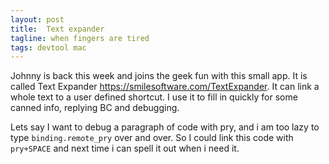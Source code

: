 ```yaml
---
layout: post
title:  Text expander
tagline: when fingers are tired
tags: devtool mac
---
```

Johnny is back this week and joins the geek fun with this small app. It is called Text Expander <https://smilesoftware.com/TextExpander>. It can link a whole text to a user defined shortcut. I use it to fill in quickly for some canned info, replying BC and debugging.

Lets say I want to debug a paragraph of code with pry, and i am too lazy to type `binding.remote_pry` over and over. So I could link this code with `pry+SPACE` and next time i can spell it out when i need it.
